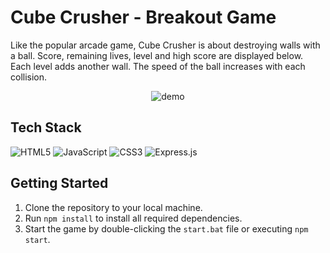 # Cube Crusher - Breakout Game

Like the popular arcade game, Cube Crusher is about destroying walls with a ball. Score, remaining lives, level and high score are displayed below. Each level adds another wall. The speed of the ball increases with each collision.

<div align="center">
  <img src="https://github.com/user-attachments/assets/44804f2f-6a7d-4284-ac84-f3f52580e1d3" alt="demo">
</div>

## Tech Stack

![HTML5](https://img.shields.io/badge/HTML5-E34F26?style=for-the-badge&logo=html5&logoColor=white)
![JavaScript](https://img.shields.io/badge/JavaScript-F7DF1E?style=for-the-badge&logo=javascript&logoColor=black)
![CSS3](https://img.shields.io/badge/CSS3-1572B6?style=for-the-badge&logo=css3&logoColor=white)
![Express.js](https://img.shields.io/badge/Express.js-000000?style=for-the-badge&logo=express&logoColor=white)

## Getting Started

1. Clone the repository to your local machine.
2. Run `npm install` to install all required dependencies.
3. Start the game by double-clicking the `start.bat` file or executing `npm start`.
